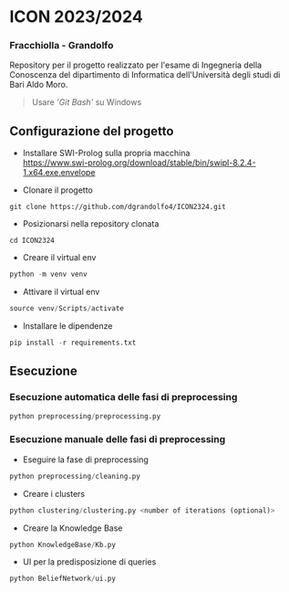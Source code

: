 # ICON 2023/2024
### Fracchiolla - Grandolfo
Repository per il progetto realizzato per l'esame di Ingegneria della Conoscenza del dipartimento di Informatica dell'Università degli studi di Bari Aldo Moro.

> Usare *'Git Bash'* su Windows

## Configurazione del progetto
- Installare SWI-Prolog sulla propria macchina <br />
https://www.swi-prolog.org/download/stable/bin/swipl-8.2.4-1.x64.exe.envelope

- Clonare il progetto
```
git clone https://github.com/dgrandolfo4/ICON2324.git
```

- Posizionarsi nella repository clonata
```
cd ICON2324
```

- Creare il virtual env
```python
python -m venv venv
```

- Attivare il virtual env
```python
source venv/Scripts/activate
```

- Installare le dipendenze
```python
pip install -r requirements.txt
```

## Esecuzione
### Esecuzione automatica delle fasi di preprocessing
```python
python preprocessing/preprocessing.py
```

### Esecuzione manuale delle fasi di preprocessing
- Eseguire la fase di preprocessing
```python
python preprocessing/cleaning.py
```

- Creare i clusters
```python
python clustering/clustering.py <number of iterations (optional)>
```

- Creare la Knowledge Base
```python
python KnowledgeBase/Kb.py
```

- UI per la predisposizione di queries
```python
python BeliefNetwork/ui.py
```